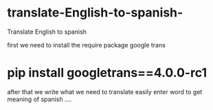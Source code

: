 # translate-English-to-spanish-
Translate English to spanish 

first we need to install the require package google trans 
# pip install googletrans==4.0.0-rc1

after that we write what we need to translate easily enter word to get meaning of spanish ....

